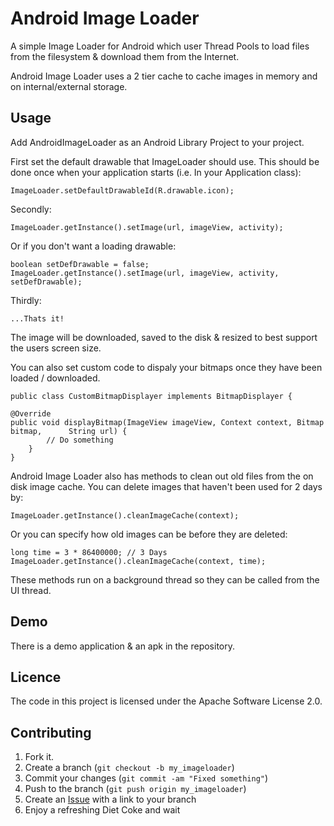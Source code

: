 Android Image Loader
====================

A simple Image Loader for Android which user Thread Pools to load files from the filesystem & download them from the Internet.

Android Image Loader uses a 2 tier cache to cache images in memory and on internal/external storage.


Usage
-----

Add AndroidImageLoader as an Android Library Project to your project.

First set the default drawable that ImageLoader should use. This should be done once when your application starts (i.e. In your Application class):

	ImageLoader.setDefaultDrawableId(R.drawable.icon);


Secondly:

	ImageLoader.getInstance().setImage(url, imageView, activity);
	
Or if you don't want a loading drawable:
	
	boolean setDefDrawable = false;
	ImageLoader.getInstance().setImage(url, imageView, activity, setDefDrawable);

    
Thirdly:
	
	...Thats it!
	
The image will be downloaded, saved to the disk & resized to best support the users screen size. 

You can also set custom code to dispaly your bitmaps once they have been loaded / downloaded.

	public class CustomBitmapDisplayer implements BitmapDisplayer {

    @Override
    public void displayBitmap(ImageView imageView, Context context, Bitmap bitmap, 		String url) {
        	// Do something
    	}
	}

	
Android Image Loader also has methods to clean out old files from the on disk image cache. You can delete images that haven't been used for 2 days by:

	ImageLoader.getInstance().cleanImageCache(context);
	
Or you can specify how old images can be before they are deleted:

	long time = 3 * 86400000; // 3 Days
	ImageLoader.getInstance().cleanImageCache(context, time);

These methods run on a background thread so they can be called from the UI thread.

Demo
-----
There is a demo application & an apk in the repository. 

Licence
-----

The code in this project is licensed under the Apache Software License 2.0.

Contributing
------------

1. Fork it.
2. Create a branch (`git checkout -b my_imageloader`)
3. Commit your changes (`git commit -am "Fixed something"`)
4. Push to the branch (`git push origin my_imageloader`)
5. Create an [Issue][1] with a link to your branch
6. Enjoy a refreshing Diet Coke and wait

[1]: https://github.com/DarrenMowat/AndroidImageLoader/issues